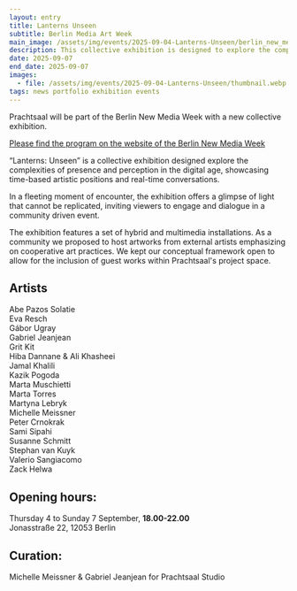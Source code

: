 ```yaml
---
layout: entry
title: Lanterns Unseen 
subtitle: Berlin Media Art Week
main_image: /assets/img/events/2025-09-04-Lanterns-Unseen/berlin_new_media_week_2025.webp
description: This collective exhibition is designed to explore the complexities of presence and perception in the digital age, showcasing time-based artistic positions and real-time conversations.
date: 2025-09-07
end_date: 2025-09-07
images: 
  - file: /assets/img/events/2025-09-04-Lanterns-Unseen/thumbnail.webp
tags: news portfolio exhibition events
---
```

Prachtsaal will be part of the Berlin New Media Week with a new collective exhibition.<br>

<a href="https://berlinnewmediaweek.com/en/program">Please find the program on the website of the Berlin New Media Week</a>

“Lanterns: Unseen” is a collective exhibition designed explore the complexities of presence and perception in the digital age, showcasing time-based artistic positions and real-time conversations.<br>

In a fleeting moment of encounter, the exhibition offers a glimpse of light that cannot be replicated, inviting viewers to engage and dialogue in a community driven event. <br>

The exhibition features a set of hybrid and multimedia installations. As a community we proposed to host artworks from external artists emphasizing on cooperative art practices. We kept our conceptual framework open to allow for the inclusion of guest works within Prachtsaal's project space. <br>
## Artists

Abe Pazos Solatie<br>
Eva Resch<br>
Gábor Ugray<br>
Gabriel Jeanjean<br>
Grit Kit<br>
Hiba Dannane & Ali Khasheei<br>
Jamal Khalili<br>
Kazik Pogoda<br>
Marta Muschietti<br>
Marta Torres<br>
Martyna Lebryk<br>
Michelle Meissner<br>
Peter Crnokrak<br>
Sami Sipahi<br>
Susanne Schmitt<br>
Stephan van Kuyk<br>
Valerio Sangiacomo<br>
Zack Helwa<br>

## Opening hours:

Thursday 4 to Sunday 7 September, **18.00-22.00**<br>
Jonasstraße 22, 12053 Berlin<br>

## Curation:
Michelle Meissner & Gabriel Jeanjean for Prachtsaal Studio


